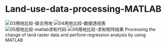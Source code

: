 # Land-use-data-processing-MATLAB
![03用地比较-联合用地](https://github.com/user-attachments/assets/9e3d494d-07be-4285-a8e5-d44f3d79a474)
![04用地比较-数据透视表](https://github.com/user-attachments/assets/e8b7547b-625f-4ace-bfd0-09b31a9a73bd)
![05用地比较-matlab求和代码](https://github.com/user-attachments/assets/7dbad992-e270-41e2-b977-a31013aa92d1)
![06用地比较-求和矩阵结果](https://github.com/user-attachments/assets/f2beb6d4-7991-4d25-8b1d-0e46afd895df)
Processing the change of land raster data and perform regression analysis by using MATLAB

